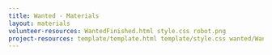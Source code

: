 ```yaml
---
title: Wanted - Materials
layout: materials
volunteer-resources: WantedFinished.html style.css robot.png
project-resources: template/template.html template/style.css wanted/Wanted.html wanted/style.css Wanted/robot.png
---
```

